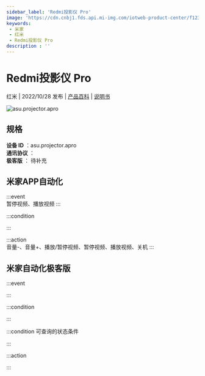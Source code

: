 ```yaml
---
sidebar_label: 'Redmi投影仪 Pro'
image: 'https://cdn.cnbj1.fds.api.mi-img.com/iotweb-product-center/f123c8ae7d5d2c0a1af2736b46564dde_1658714073306.png?GalaxyAccessKeyId=AKVGLQWBOVIRQ3XLEW&Expires=9223372036854775807&Signature=+pNK7QDtvhOvvVMfIwbV1lxwqIs='
keywords: 
 - 米家
 - 红米
 - Redmi投影仪 Pro
description : ''
---
```

# Redmi投影仪 Pro

红米 | 2022/10/28 发布 | [产品百科](https://home.mi.com/webapp/content/baike/product/index.html?model=asu.projector.apro/) | [说明书](https://home.mi.com/views/introduction.html?model=asu.projector.apro&region=cn)

![asu.projector.apro](https://cdn.cnbj1.fds.api.mi-img.com/iotweb-product-center/f123c8ae7d5d2c0a1af2736b46564dde_1658714073306.png?GalaxyAccessKeyId=AKVGLQWBOVIRQ3XLEW&Expires=9223372036854775807&Signature=+pNK7QDtvhOvvVMfIwbV1lxwqIs=)

## 规格  
> 
**设备 ID** ：asu.projector.apro  
**通讯协议** ：  
**极客版**  ： 待补充 


## 米家APP自动化  

:::event  
暂停视频、播放视频
:::

:::condition  

:::

:::action   
音量-、音量+、播放/暂停视频、暂停视频、播放视频、关机
:::

## 米家自动化极客版  

:::event  

:::

:::condition  

:::

:::condition 可查询的状态条件  

:::

:::action  

:::

        
